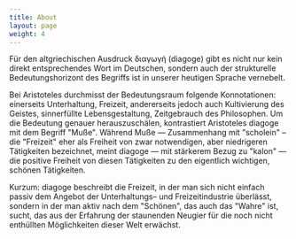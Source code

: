 ```yaml
---
title: About
layout: page
weight: 4
---
```


Für den alt­griechis­chen Aus­druck διαγωγή (diagoge) gibt es nicht nur kein direkt entsprechen­des Wort im Deutschen, son­dern auch der struk­turelle Bedeu­tung­shor­i­zont des Begriffs ist in unserer heuti­gen Sprache vernebelt.

Bei Aris­tote­les durch­misst der Bedeu­tungsraum fol­gende Kon­no­ta­tio­nen: ein­er­seits Unter­hal­tung, Freizeit, ander­er­seits jedoch auch Kul­tivierung des Geistes, sin­ner­füllte Lebens­gestal­tung, Zeit­ge­brauch des Philosophen. Um die Bedeu­tung genauer her­auszuschälen, kon­trastiert Aris­tote­les diagoge mit dem Begriff "Muße". Während Muße — Zusam­men­hang mit "scholein" – die "Freizeit" eher als Frei­heit von zwar notwendi­gen, aber niedrigeren Tätigkeiten beze­ich­net, meint diagoge — mit stärk­erem Bezug zu "kalon" — die pos­i­tive Frei­heit von diesen Tätigkeiten zu den eigentlich wichti­gen, schö­nen Tätigkeiten.

Kurzum: diagoge beschreibt die Freizeit, in der man sich nicht ein­fach passiv dem Ange­bot der Unter­hal­tungs– und Freizeitin­dus­trie über­lässt, son­dern in der man aktiv nach dem "Schö­nen", das auch das "Wahre" ist, sucht, das aus der Erfahrung der staunen­den Neugier für die noch nicht enthüll­ten Möglichkeiten dieser Welt erwächst.